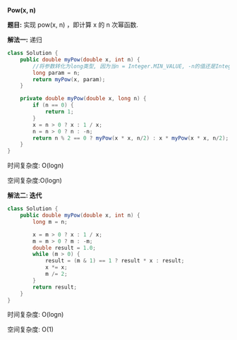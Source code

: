 **Pow(x, n)**

**题目:** 实现 pow(x, n) ，即计算 x 的 n 次幂函数.

**解法一:** 递归

```java
class Solution {
    public double myPow(double x, int n) {
        //将参数转化为long类型, 因为当n = Integer.MIN_VALUE, -n的值还是Integer.MIN_VALUE
        long param = n;
        return myPow(x, param);
    }

    private double myPow(double x, long n) {
        if (n == 0) {
            return 1;
        }
        x = n > 0 ? x : 1 / x;
        n = n > 0 ? n : -n;
        return n % 2 == 0 ? myPow(x * x, n/2) : x * myPow(x * x, n/2);
    }
}
```

时间复杂度: O(logn)

空间复杂度:O(logn)



**解法二: 迭代**

```java
class Solution {
    public double myPow(double x, int n) {
        long m = n;

        x = m > 0 ? x : 1 / x;
        m = m > 0 ? m : -m;
        double result = 1.0;
        while (m > 0) {
            result = (m & 1) == 1 ? result * x : result;
            x *= x;
            m /= 2;
        }
        return result;
    }
}
```

时间复杂度: O(logn)

空间复杂度: O(1)